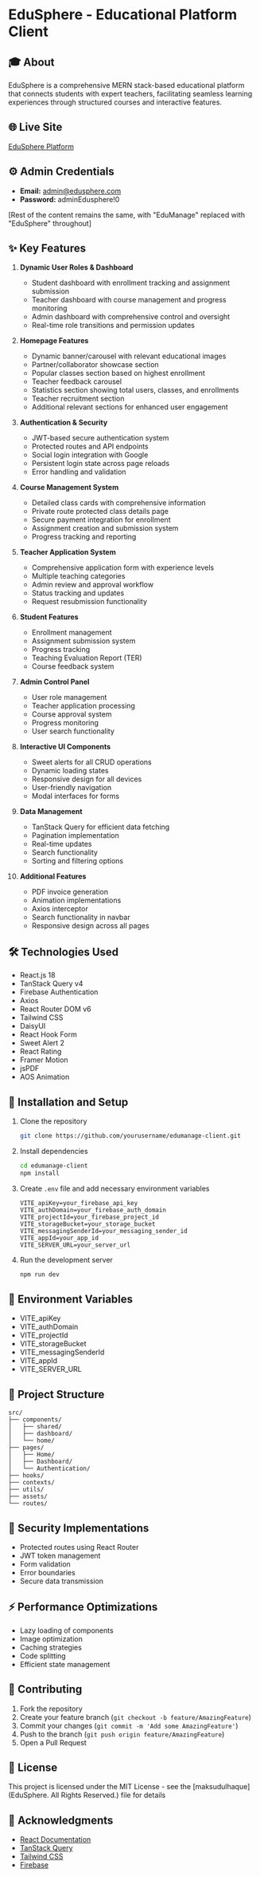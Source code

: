 # EduSphere - Educational Platform Client

## 🎓 About

EduSphere is a comprehensive MERN stack-based educational platform that connects students with expert teachers, facilitating seamless learning experiences through structured courses and interactive features.

## 🌐 Live Site

[EduSphere Platform](https://edusphere-521cf.web.app/)

## ⚙️ Admin Credentials

- **Email:** admin@edusphere.com
- **Password:** adminEdusphere!0

[Rest of the content remains the same, with "EduManage" replaced with "EduSphere" throughout]

## ✨ Key Features

1. **Dynamic User Roles & Dashboard**

   - Student dashboard with enrollment tracking and assignment submission
   - Teacher dashboard with course management and progress monitoring
   - Admin dashboard with comprehensive control and oversight
   - Real-time role transitions and permission updates

2. **Homepage Features**

   - Dynamic banner/carousel with relevant educational images
   - Partner/collaborator showcase section
   - Popular classes section based on highest enrollment
   - Teacher feedback carousel
   - Statistics section showing total users, classes, and enrollments
   - Teacher recruitment section
   - Additional relevant sections for enhanced user engagement

3. **Authentication & Security**

   - JWT-based secure authentication system
   - Protected routes and API endpoints
   - Social login integration with Google
   - Persistent login state across page reloads
   - Error handling and validation

4. **Course Management System**

   - Detailed class cards with comprehensive information
   - Private route protected class details page
   - Secure payment integration for enrollment
   - Assignment creation and submission system
   - Progress tracking and reporting

5. **Teacher Application System**

   - Comprehensive application form with experience levels
   - Multiple teaching categories
   - Admin review and approval workflow
   - Status tracking and updates
   - Request resubmission functionality

6. **Student Features**

   - Enrollment management
   - Assignment submission system
   - Progress tracking
   - Teaching Evaluation Report (TER)
   - Course feedback system

7. **Admin Control Panel**

   - User role management
   - Teacher application processing
   - Course approval system
   - Progress monitoring
   - User search functionality

8. **Interactive UI Components**

   - Sweet alerts for all CRUD operations
   - Dynamic loading states
   - Responsive design for all devices
   - User-friendly navigation
   - Modal interfaces for forms

9. **Data Management**

   - TanStack Query for efficient data fetching
   - Pagination implementation
   - Real-time updates
   - Search functionality
   - Sorting and filtering options

10. **Additional Features**
    - PDF invoice generation
    - Animation implementations
    - Axios interceptor
    - Search functionality in navbar
    - Responsive design across all pages

## 🛠️ Technologies Used

- React.js 18
- TanStack Query v4
- Firebase Authentication
- Axios
- React Router DOM v6
- Tailwind CSS
- DaisyUI
- React Hook Form
- Sweet Alert 2
- React Rating
- Framer Motion
- jsPDF
- AOS Animation

## 🚀 Installation and Setup

1. Clone the repository
   ```bash
   git clone https://github.com/yourusername/edumanage-client.git
   ```
2. Install dependencies
   ```bash
   cd edumanage-client
   npm install
   ```
3. Create `.env` file and add necessary environment variables
   ```env
   VITE_apiKey=your_firebase_api_key
   VITE_authDomain=your_firebase_auth_domain
   VITE_projectId=your_firebase_project_id
   VITE_storageBucket=your_storage_bucket
   VITE_messagingSenderId=your_messaging_sender_id
   VITE_appId=your_app_id
   VITE_SERVER_URL=your_server_url
   ```
4. Run the development server
   ```bash
   npm run dev
   ```

## 📝 Environment Variables

- VITE_apiKey
- VITE_authDomain
- VITE_projectId
- VITE_storageBucket
- VITE_messagingSenderId
- VITE_appId
- VITE_SERVER_URL

## 📂 Project Structure

```
src/
├── components/
│   ├── shared/
│   ├── dashboard/
│   └── home/
├── pages/
│   ├── Home/
│   ├── Dashboard/
│   └── Authentication/
├── hooks/
├── contexts/
├── utils/
├── assets/
└── routes/
```

## 🔐 Security Implementations

- Protected routes using React Router
- JWT token management
- Form validation
- Error boundaries
- Secure data transmission

## ⚡ Performance Optimizations

- Lazy loading of components
- Image optimization
- Caching strategies
- Code splitting
- Efficient state management

## 🤝 Contributing

1. Fork the repository
2. Create your feature branch (`git checkout -b feature/AmazingFeature`)
3. Commit your changes (`git commit -m 'Add some AmazingFeature'`)
4. Push to the branch (`git push origin feature/AmazingFeature`)
5. Open a Pull Request

## 📜 License

This project is licensed under the MIT License - see the [maksudulhaque](EduSphere. All Rights Reserved.) file for details

## 🙏 Acknowledgments

- [React Documentation](https://react.dev)
- [TanStack Query](https://tanstack.com/query/latest)
- [Tailwind CSS](https://tailwindcss.com)
- [Firebase](https://firebase.google.com)
